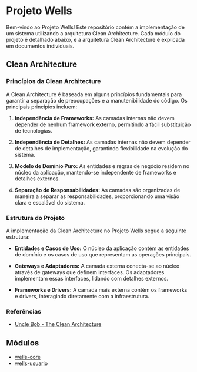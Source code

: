 # Projeto Wells

Bem-vindo ao Projeto Wells! Este repositório contém a implementação de um sistema utilizando a arquitetura Clean Architecture. Cada módulo do projeto é detalhado abaixo, e a arquitetura Clean Architecture é explicada em documentos individuais.

## Clean Architecture

### Princípios da Clean Architecture

A Clean Architecture é baseada em alguns princípios fundamentais para garantir a separação de preocupações e a manutenibilidade do código. Os principais princípios incluem:

1. **Independência de Frameworks:** As camadas internas não devem depender de nenhum framework externo, permitindo a fácil substituição de tecnologias.

2. **Independência de Detalhes:** As camadas internas não devem depender de detalhes de implementação, garantindo flexibilidade na evolução do sistema.

3. **Modelo de Domínio Puro:** As entidades e regras de negócio residem no núcleo da aplicação, mantendo-se independente de frameworks e detalhes externos.

4. **Separação de Responsabilidades:** As camadas são organizadas de maneira a separar as responsabilidades, proporcionando uma visão clara e escalável do sistema.

### Estrutura do Projeto

A implementação da Clean Architecture no Projeto Wells segue a seguinte estrutura:

- **Entidades e Casos de Uso:** O núcleo da aplicação contém as entidades de domínio e os casos de uso que representam as operações principais.

- **Gateways e Adaptadores:** A camada externa conecta-se ao núcleo através de gateways que definem interfaces. Os adaptadores implementam essas interfaces, lidando com detalhes externos.

- **Frameworks e Drivers:** A camada mais externa contém os frameworks e drivers, interagindo diretamente com a infraestrutura.

### Referências

- [Uncle Bob - The Clean Architecture](https://blog.cleancoder.com/uncle-bob/2012/08/13/the-clean-architecture.html)

## Módulos

- [wells-core](wells-core/README.md)
- [wells-usuario](wells-usuario/README.md)
